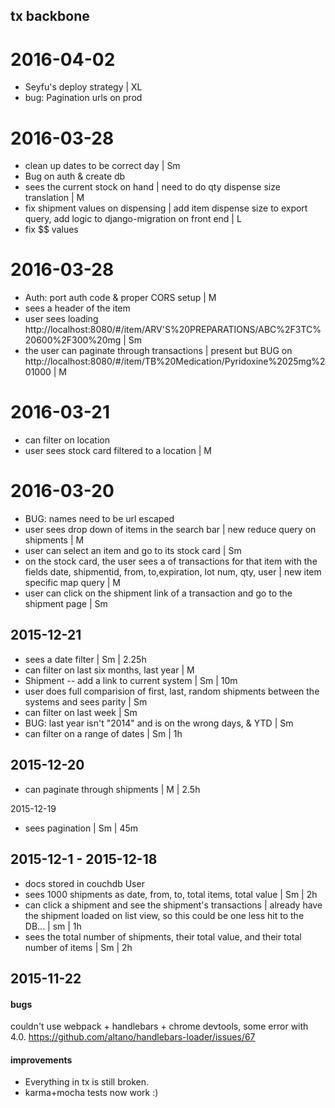 ## tx backbone

# 2016-04-02
* Seyfu's deploy strategy | XL
* bug: Pagination urls on prod

# 2016-03-28
* clean up dates to be correct day  | Sm
* Bug on auth & create db
* sees the current stock on hand | need to do qty dispense size translation | M
* fix shipment values on dispensing | add item dispense size to export query, add logic to django-migration on front end | L
* fix $$ values

# 2016-03-28
* Auth: port auth code & proper CORS setup | M
* sees a header of the item
* user sees loading http://localhost:8080/#/item/ARV'S%20PREPARATIONS/ABC%2F3TC%20600%2F300%20mg | Sm
* the user can paginate through transactions | present but BUG on http://localhost:8080/#/item/TB%20Medication/Pyridoxine%2025mg%201000 |   M

# 2016-03-21
* can filter on location
* user sees stock card filtered to a location | M

# 2016-03-20
* BUG: names need to be url escaped
* user sees drop down of items in the search bar | new reduce query on shipments | M
* user can select an item and go to its stock card | Sm
* on the stock card, the user sees a of transactions for that item with the fields date, shipmentid, from, to,expiration, lot num, qty, user | new item specific map query | M
* user can click on the shipment link of a transaction and go to the shipment page | Sm

## 2015-12-21
* sees a date filter | Sm | 2.25h
* can filter on last six months, last year | M
* Shipment -- add a link to current system | Sm | 10m
* user does full comparision of first, last, random shipments between the systems and sees parity | Sm
* can filter on last week | Sm
* BUG: last year isn't "2014" and is on the wrong days, & YTD | Sm
* can filter on a range of dates | Sm | 1h

## 2015-12-20
* can paginate through shipments | M | 2.5h

2015-12-19
* sees pagination | Sm | 45m

## 2015-12-1 - 2015-12-18
* docs stored in couchdb
User
* sees 1000 shipments as date, from, to, total items, total value | Sm | 2h
* can click a shipment and see the shipment's transactions | already have the shipment loaded on list view, so this could be one less hit to the DB... | sm | 1h
* sees the total number of shipments, their total value, and their total number of items | Sm | 2h

## 2015-11-22

#### bugs
couldn't use webpack + handlebars + chrome devtools, some error with 4.0. https://github.com/altano/handlebars-loader/issues/67

#### improvements
* Everything in tx is still broken.
* karma+mocha tests now work :)
